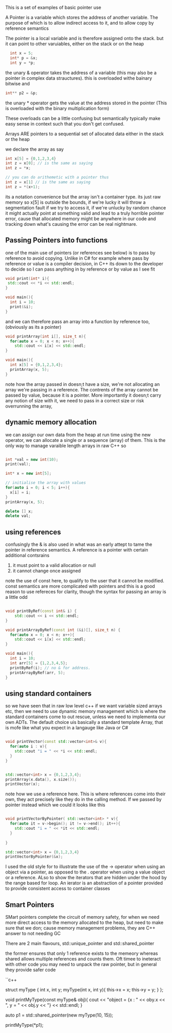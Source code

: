 This is a set of examples of basic pointer use

A Pointer is a variable which stores the address of another variable. The purpose of which is to allow indirect access to it, and to allow copy by reference semantics 

The pointer is a local variable and is therefore assigned onto the stack. but it can point to other varuiables, either on the stack or on the heap
```c++
  int x = 5;
  int* p = &x;
  int y = *p;
```

the unary & operator takes the address of a variable (this may also be a pointer in complex data strauctures). this is overloaded withe bainary bitwise and 
```c++
int** p2 = &p;
```

the unary * operator gets the value at the address stored in the pointer (This is overloaded with the binary multiplication form)

These overloads can be a little confusing but semantically typically make easy sense in context such that you don't get confused. 


Arrays ARE pointers to a sequential set of allocated data either in the stack or the heap

we declare the array as say
```c++
int x[5] = {0,1,2,3,4}  
int z = x[0]; // is the same as saying 
int z = *x;

// you can do arithemetic with a pointer thus
int z = x[1] // is the same as saying
int z = *(x+1);
```

its a notation convenience but the array isn't a container type. its just raw memory 
so x[5] is outside the bounds, if we're lucky it will throw a segmentation fault if we try to access it, if we're unlucky by random chance it might actually point at something valid and lead to
a truly horrible pointer error, cause that allocated memory might be anywhere in our code and tracking down what's causing the error can be real nightmare. 

## Passing Pointers into functions

one of the main use of pointers (or references see below) is to pass by reference to avoid copying. Unlike in C# for example where pass by reference or value is a compiler decision,
in C++ its down to the developer to decide so I can pass anything in by reference or by value as I see fit

```c++
void print(int* i){
 std::cout << *i << std::endl;
}

void main(){
  int i = 10;
  print(&i);
}
```

and we can therefore pass an array into a function by reference too, (obviously as its a pointer)
```c++
void printArray(int i[], size_t n){
  for(auto x = 0; x < n; x++){
    std::cout << i[x] << std::endl;
}

void main(){
  int x[5] = {0,1,2,3,4};
  printArray(x, 5);
}
```

note how the array passed in doesn;t have a size, we're not allocating an array we're passing in a reference. The contrents of the array cannot be passed by value, because it is a pointer. More importantly it 
doesn;t carry any notion of size with it, we need to pass in a correct size or risk overrunning the array, 

## dynamic memory allocation

we can assign our own data from the heap at run time using the new operator, we can allocate a single or a sequence (array) of them. This is the only way to manage varaible length arrays in raw C++ so

```c++

int *val = new int(10);
print(val);

int* x = new int[5];

// initialise the array with values
for(auto i = 0; i < 5; i++){
  x[i] = i;
}
printArray(x, 5);

delete [] x;
delete val;

```

## using references
confusingly the & is also used  in what was an early attept to tame the pointer in reference semantics. A reference is a pointer with certain additional contsrains
1) it must point to a valid allocation or null
2) it cannot change once assigned

note the use of const here, to qualify to the user that it cannot be modified. const semantics are more complicated with pointers and this is a good reason to use refereces for clarity, though the
syntax for passing an array is a little odd

```c++

void printByRef(const int& i) {
    std::cout << i << std::endl;  
}

void printArrayByRef(const int (&i)[], size_t n) {
  for(auto x = 0; x < n; x++){
    std::cout << i[x] << std::endl;
}

void main(){
  int i = 10;
  int arr[5] = {1,2,3,4,5};
  printByRef(i); // no & for address.
  printArrayByRef(arr, 5);
}

```

## using standard containers
so we have seen that in raw low level c++ if we want variable sized arrays etc, then we need to use dynamic memory management which is where the standard containers come to 
out rescue, unless we need to implementa our own ADTs. The default choice uis basically a standard template Array, that is mofe like what you expect in a langauge like Java or C#

```c++

void printVector(const std::vector<int>& v){
  for(auto i : v){
    std::cout "i = " << *i << std::endl;  
  }
}


std::vector<int> x = {0,1,2,3,4};
printArray(x.data(), x.size());
printVector(x);
```

note how we use a reference here. This is where references come into their own, they act precisely like they do in the calling method. If we passed by pointer instead which we could it looks like this

```c++

void printVectorByPointer( std::vector<int> * v){
  for(auto it = v->begin(); it != v->end(); it++){
    std::cout "i = " << *it << std::endl;  
  }
 
}

std::vector<int> x = {0,1,2,3,4}
printVectorByPointer(&x);
```

I used the old style for to illustrate the use of the -> operator when using an object via a pointer, as opposed to the . operator when using a value object or a reference. ALso to show the iterators
that are hidden under the hood by the range based for loop. An ierator is an abstraction of a pointer provided to provide consistent access to container classes

## Smart Pointers
SMart pointers complete the circuit of memory safety, for when we need more direct access to the memory allocated to the heap, but need to make sure that we don; cause memory management problems, they are C++ answer to not needing GC 

There are 2 main flavours, std::unique_pointer<T> and std::shared_pointer<T>

the former ensures that only 1 reference exists to the memeory whereas shared allows multiple references and counts them. Oft timee to ineteract with other code you may need to unpack the raw pointer, but in general 
they provide safer code

``c++

struct myType {
  int x, int y;
  myType(int x, int y){
    this->x = x;
    this->y = y;
  } 
};

void printMyType(const myType& obj){
  cout << "object = {x : " << oby.x << ", y = " << obj.y << "} << std::endl;
}

auto p1 = std::shared_pointer<myType>(new myType(10, 15));

printMyType(*p1);

```






